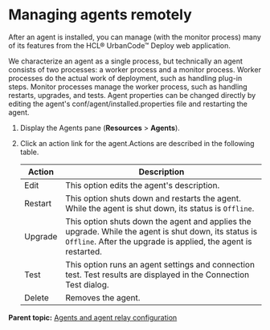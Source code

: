 # Managing agents remotely

After an agent is installed, you can manage \(with the monitor process\) many of its features from the HCL® UrbanCode™ Deploy web application.

We characterize an agent as a single process, but technically an agent consists of two processes: a worker process and a monitor process. Worker processes do the actual work of deployment, such as handling plug-in steps. Monitor processes manage the worker process, such as handling restarts, upgrades, and tests. Agent properties can be changed directly by editing the agent's conf/agent/installed.properties file and restarting the agent.

1.   Display the Agents pane \(**Resources** \> **Agents**\). 
2.  Click an action link for the agent.Actions are described in the following table.

    |Action|Description|
    |------|-----------|
    |Edit|This option edits the agent's description.|
    |Restart|This option shuts down and restarts the agent. While the agent is shut down, its status is `Offline`.|
    |Upgrade|This option shuts down the agent and applies the upgrade. While the agent is shut down, its status is `Offline`. After the upgrade is applied, the agent is restarted.|
    |Test|This option runs an agent settings and connection test. Test results are displayed in the Connection Test dialog.|
    |Delete|Removes the agent.|


**Parent topic:** [Agents and agent relay configuration](../topics/configure_agents.md)

